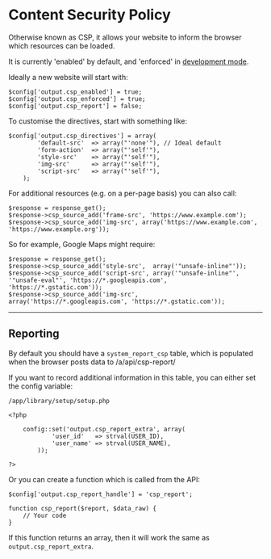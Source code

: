 
# Content Security Policy

Otherwise known as CSP, it allows your website to inform the browser which resources can be loaded.

It is currently 'enabled' by default, and 'enforced' in [development mode](../../doc/setup/debug.md).

Ideally a new website will start with:

	$config['output.csp_enabled'] = true;
	$config['output.csp_enforced'] = true;
	$config['output.csp_report'] = false;

To customise the directives, start with something like:

	$config['output.csp_directives'] = array(
			'default-src'  => array("'none'"), // Ideal default
			'form-action'  => array("'self'"),
			'style-src'    => array("'self'"),
			'img-src'      => array("'self'"),
			'script-src'   => array("'self'"),
		);

For additional resources (e.g. on a per-page basis) you can also call:

	$response = response_get();
	$response->csp_source_add('frame-src', 'https://www.example.com');
	$response->csp_source_add('img-src', array('https://www.example.com', 'https://www.example.org'));

So for example, Google Maps might require:

	$response = response_get();
	$response->csp_source_add('style-src',  array('"unsafe-inline"'));
	$response->csp_source_add('script-src', array('"unsafe-inline"', '"unsafe-eval"', 'https://*.googleapis.com', 'https://*.gstatic.com'));
	$response->csp_source_add('img-src',    array('https://*.googleapis.com', 'https://*.gstatic.com'));

---

## Reporting

By default you should have a `system_report_csp` table, which is populated when the browser posts data to /a/api/csp-report/

If you want to record additional information in this table, you can either set the config variable:

	/app/library/setup/setup.php

	<?php

		config::set('output.csp_report_extra', array(
				'user_id'   => strval(USER_ID),
				'user_name' => strval(USER_NAME),
			));

	?>

Or you can create a function which is called from the API:

	$config['output.csp_report_handle'] = 'csp_report';

	function csp_report($report, $data_raw) {
		// Your code
	}

If this function returns an array, then it will work the same as `output.csp_report_extra`.
